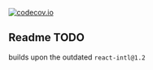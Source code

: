 [![codecov.io](http://codecov.io/github/buildo/react-intl-hoc/coverage.svg?branch=master)](http://codecov.io/github/buildo/react-intl-hoc?branch=master)

## Readme TODO

builds upon the outdated `react-intl@1.2`
